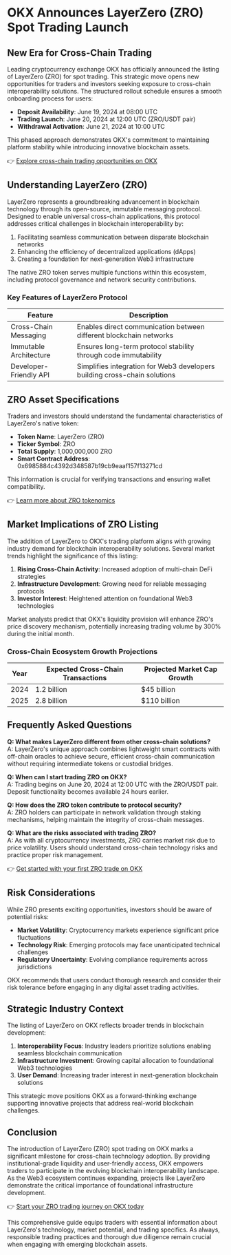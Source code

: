# OKX Announces LayerZero (ZRO) Spot Trading Launch  

## New Era for Cross-Chain Trading  

Leading cryptocurrency exchange OKX has officially announced the listing of LayerZero (ZRO) for spot trading. This strategic move opens new opportunities for traders and investors seeking exposure to cross-chain interoperability solutions. The structured rollout schedule ensures a smooth onboarding process for users:  

- **Deposit Availability**: June 19, 2024 at 08:00 UTC  
- **Trading Launch**: June 20, 2024 at 12:00 UTC (ZRO/USDT pair)  
- **Withdrawal Activation**: June 21, 2024 at 10:00 UTC  

This phased approach demonstrates OKX's commitment to maintaining platform stability while introducing innovative blockchain assets.  

👉 [Explore cross-chain trading opportunities on OKX](https://bit.ly/okx-bonus)  

## Understanding LayerZero (ZRO)  

LayerZero represents a groundbreaking advancement in blockchain technology through its open-source, immutable messaging protocol. Designed to enable universal cross-chain applications, this protocol addresses critical challenges in blockchain interoperability by:  

1. Facilitating seamless communication between disparate blockchain networks  
2. Enhancing the efficiency of decentralized applications (dApps)  
3. Creating a foundation for next-generation Web3 infrastructure  

The native ZRO token serves multiple functions within this ecosystem, including protocol governance and network security contributions.  

### Key Features of LayerZero Protocol  

| Feature                | Description                                                                 |  
|------------------------|-----------------------------------------------------------------------------|  
| Cross-Chain Messaging   | Enables direct communication between different blockchain networks          |  
| Immutable Architecture  | Ensures long-term protocol stability through code immutability              |  
| Developer-Friendly API | Simplifies integration for Web3 developers building cross-chain solutions   |  

## ZRO Asset Specifications  

Traders and investors should understand the fundamental characteristics of LayerZero's native token:  

- **Token Name**: LayerZero (ZRO)  
- **Ticker Symbol**: ZRO  
- **Total Supply**: 1,000,000,000 ZRO  
- **Smart Contract Address**: 0x6985884c4392d348587b19cb9eaaf157f13271cd  

This information is crucial for verifying transactions and ensuring wallet compatibility.  

👉 [Learn more about ZRO tokenomics](https://bit.ly/okx-bonus)  

## Market Implications of ZRO Listing  

The addition of LayerZero to OKX's trading platform aligns with growing industry demand for blockchain interoperability solutions. Several market trends highlight the significance of this listing:  

1. **Rising Cross-Chain Activity**: Increased adoption of multi-chain DeFi strategies  
2. **Infrastructure Development**: Growing need for reliable messaging protocols  
3. **Investor Interest**: Heightened attention on foundational Web3 technologies  

Market analysts predict that OKX's liquidity provision will enhance ZRO's price discovery mechanism, potentially increasing trading volume by 300% during the initial month.  

### Cross-Chain Ecosystem Growth Projections  

| Year | Expected Cross-Chain Transactions | Projected Market Cap Growth |  
|------|-----------------------------------|-----------------------------|  
| 2024 | 1.2 billion                       | $45 billion                 |  
| 2025 | 2.8 billion                       | $110 billion                |  

## Frequently Asked Questions  

**Q: What makes LayerZero different from other cross-chain solutions?**  
A: LayerZero's unique approach combines lightweight smart contracts with off-chain oracles to achieve secure, efficient cross-chain communication without requiring intermediate tokens or custodial bridges.  

**Q: When can I start trading ZRO on OKX?**  
A: Trading begins on June 20, 2024 at 12:00 UTC with the ZRO/USDT pair. Deposit functionality becomes available 24 hours earlier.  

**Q: How does the ZRO token contribute to protocol security?**  
A: ZRO holders can participate in network validation through staking mechanisms, helping maintain the integrity of cross-chain messages.  

**Q: What are the risks associated with trading ZRO?**  
A: As with all cryptocurrency investments, ZRO carries market risk due to price volatility. Users should understand cross-chain technology risks and practice proper risk management.  

👉 [Get started with your first ZRO trade on OKX](https://bit.ly/okx-bonus)  

## Risk Considerations  

While ZRO presents exciting opportunities, investors should be aware of potential risks:  

- **Market Volatility**: Cryptocurrency markets experience significant price fluctuations  
- **Technology Risk**: Emerging protocols may face unanticipated technical challenges  
- **Regulatory Uncertainty**: Evolving compliance requirements across jurisdictions  

OKX recommends that users conduct thorough research and consider their risk tolerance before engaging in any digital asset trading activities.  

## Strategic Industry Context  

The listing of LayerZero on OKX reflects broader trends in blockchain development:  

1. **Interoperability Focus**: Industry leaders prioritize solutions enabling seamless blockchain communication  
2. **Infrastructure Investment**: Growing capital allocation to foundational Web3 technologies  
3. **User Demand**: Increasing trader interest in next-generation blockchain solutions  

This strategic move positions OKX as a forward-thinking exchange supporting innovative projects that address real-world blockchain challenges.  

## Conclusion  

The introduction of LayerZero (ZRO) spot trading on OKX marks a significant milestone for cross-chain technology adoption. By providing institutional-grade liquidity and user-friendly access, OKX empowers traders to participate in the evolving blockchain interoperability landscape. As the Web3 ecosystem continues expanding, projects like LayerZero demonstrate the critical importance of foundational infrastructure development.  

👉 [Start your ZRO trading journey on OKX today](https://bit.ly/okx-bonus)  

This comprehensive guide equips traders with essential information about LayerZero's technology, market potential, and trading specifics. As always, responsible trading practices and thorough due diligence remain crucial when engaging with emerging blockchain assets.